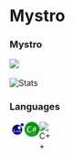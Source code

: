 # Mystro

### Mystro

<a href="https://discord.gg/a51" rel="nofollow"><img src="https://img.shields.io/discord/806927365543690270?label=Discord&style=for-the-badge"  style="max-width:100%;"></a>

![Stats](https://github-readme-stats.vercel.app/api?username=Mystro69&amp;show_icons=true&amp;count_private=true)


### Languages

<img align="left" alt="Lua" width="26px" src="https://raw.githubusercontent.com/github/explore/80688e429a7d4ef2fca1e82350fe8e3517d3494d/topics/lua/lua.png" />
<img align="left" alt="C#" width="26px" src="https://raw.githubusercontent.com/github/explore/78df643247d429f6cc873026c0622819ad797942/topics/csharp/csharp.png" />
<img align="left" alt="C++" width="26px" src="https://raw.githubusercontent.com/isocpp/logos/master/cpp_logo.png" />
